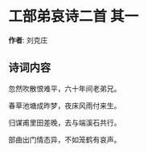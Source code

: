 # 工部弟哀诗二首  其一

**作者**: 刘克庄

## 诗词内容

忽然吹散恨难平，六十年间老弟兄。

春草池塘成昨梦，夜床风雨付来生。

归谋甫里田差晚，去与端溪石共行。

部曲出门情态异，不如笼鹤有哀声。

